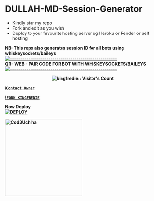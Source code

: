 # DULLAH-MD-Session-Generator
- Kindly star my repo
- Fork and edit as you wish
- Deploy to your favourite hosting server eg Heroku or Render or self hosting

<strong>NB:<strong/> This repo also generates session ID for all bots using whiskeysockets/baileys
[![-----------------------------------------------------](https://raw.githubusercontent.com/andreasbm/readme/master/assets/lines/colored.png)](#table-of-contents)
<br/>QR- WEB - PAIR CODE FOR BOT WITH WHISKEYSOCKETS/BAILEYS
[![-----------------------------------------------------](https://raw.githubusercontent.com/andreasbm/readme/master/assets/lines/colored.png)](#table-of-contents)
<p align="center">
   <a href="https://github.com/abdallahsalimjuma/DULLAH-MD">
</a>
 <p align="center"><img src="https://profile-counter.glitch.me/{Dullahmd}/count.svg" alt="kingfredie:: Visitor's Count" /></p>



[`ℹ️Contact Owner`](https://wa.me/255716945971?text=👋+bro+I+want+your+help+please🙏)

[!`FORK KINGFREDIE`](https://github.com/abdallahsalimjuma/CODE-GENERATION/fork) 

Now Deploy
    <br>
<a href='https://dashboard.heroku.com/new?template=https://github.com/abdallahsalimjuma/CODE-GENERATION' target="_blank"><img alt='DEPLOY' src='https://img.shields.io/badge/-DEPLOY-black?style=for-the-badge&logo=heroku&logoColor=black'/>


 <a href="https://github.com/abdallahsalimjuma"><img src="https://github.com/abdallahsalimjuma.png" width="250" height="250" alt="Cod3Uchiha"/></a>

